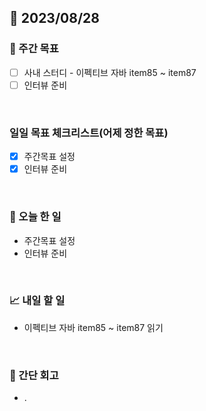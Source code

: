 ## 📅 2023/08/28


### 👏 주간 목표

- [ ] 사내 스터디 - 이펙티브 자바 item85 ~ item87
- [ ] 인터뷰 준비

<br/>

### 일일 목표 체크리스트(어제 정한 목표)

- [x] 주간목표 설정
- [x] 인터뷰 준비

<br/>

### 💯 오늘 한 일

- 주간목표 설정
- 인터뷰 준비

<br/>

### 📈 내일 할 일

- 이펙티브 자바 item85 ~ item87 읽기

<br/>

### 🤔 간단 회고

- .
 
